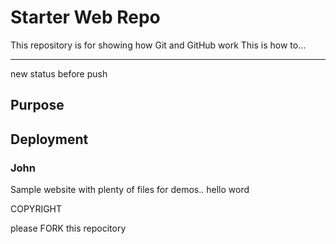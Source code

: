 # Starter Web Repo

This repository is for showing how Git and GitHub work
This is how to...

*********

new status before push

## Purpose

## Deployment


### John

Sample website with plenty of files for demos.. hello word

COPYRIGHT

please FORK this repocitory